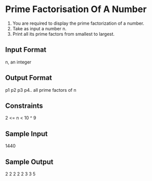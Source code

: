 # Prime Factorisation Of A Number

1. You are required to display the prime factorization of a number.
2. Take as input a number n.
3. Print all its prime factors from smallest to largest.

## Input Format
n, an integer
## Output Format
p1  p2  p3  p4.. all prime factors of n

## Constraints
2 <= n < 10 ^ 9
## Sample Input
1440
## Sample Output
2 2 2 2 2 3 3 5
                               
